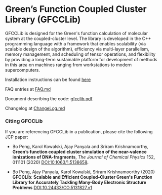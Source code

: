 # Green’s Function Coupled Cluster Library (GFCCLib)

GFCCLib is designed for the Green's function calculation of molecular system at the coupled-cluster level. 
The library is developed in the C++ programming language with a framework that enables scalability
(via scalable design of the algorithm), efficiency via multi-layer parallelism, memory management, and scheduling of tensor operations, and flexibility by providing a long-term sustainable platform for development of methods in this area on machines ranging from workstations to modern supercomputers.

Installation instructions can be found [here](docs/install.md)

FAQ entries at [FAQ.md](docs/FAQ.md)

Document describing the code:  [gfcclib.pdf](docs/gfcclib.pdf)

Changelog at [ChangeLog.md](ChangeLog.md)

### Citing GFCCLib
If you are referencing GFCCLib in a publication, please cite the following JCP paper:

* Bo Peng, Karol Kowalski, Ajay Panyala and Sriram Krishnamoorthy,
   **Green’s function coupled cluster simulation of the near-valence ionizations of DNA-fragments**,
 *The Journal of Chemical Physics* 152, 011101 (2020) [DOI:10.1063/1.5138658](https://doi.org/10.1063/1.5138658).

* Bo Peng, Ajay Panyala, Karol Kowalski, Sriram Krishnamoorthy (2020)
**GFCCLib: Scalable and Efficient Coupled-Cluster Green's Function Library for Accurately Tackling Many-Body Electronic Structure Problems** [DOI:10.24433/CO.5131827.v1](https://doi.org/10.24433/CO.5131827.v1)
